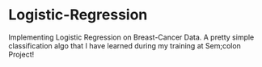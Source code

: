 # Logistic-Regression
Implementing Logistic Regression on Breast-Cancer Data. A pretty simple classification algo that I have learned during my training at Sem;colon Project!
